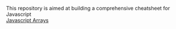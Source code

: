 This repository is aimed at building a comprehensive cheatsheet for Javascript  
[Javascript Arrays](https://github.com/banurekhaMohan279/javascript-array-cheatsheet/blob/master/array.md)

